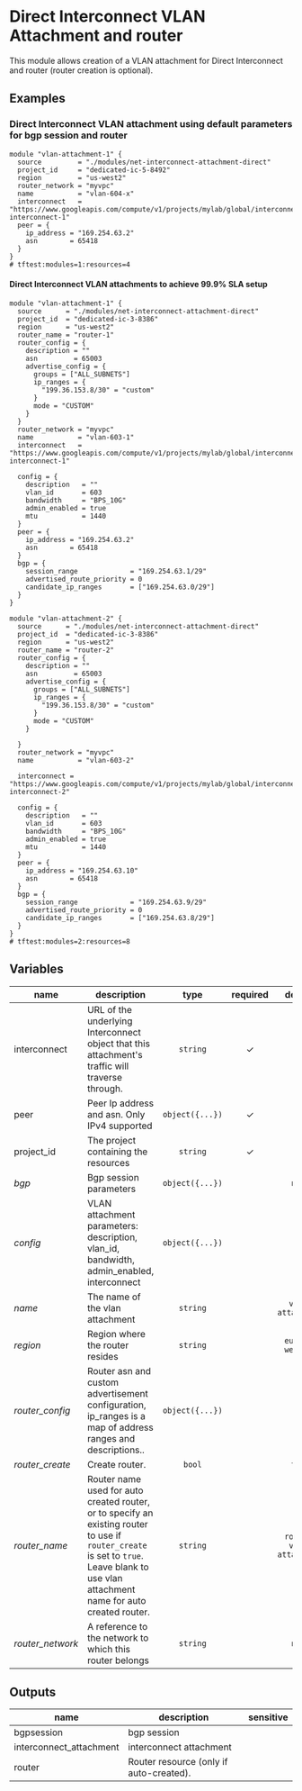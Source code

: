 ﻿# Direct Interconnect VLAN Attachment and router

This module allows creation of a VLAN attachment for Direct Interconnect and router (router creation is optional).

## Examples

### Direct Interconnect  VLAN attachment using default parameters for bgp session and router

```hcl
module "vlan-attachment-1" {
  source         = "./modules/net-interconnect-attachment-direct"
  project_id     = "dedicated-ic-5-8492"
  region         = "us-west2"
  router_network = "myvpc"
  name           = "vlan-604-x"
  interconnect   = "https://www.googleapis.com/compute/v1/projects/mylab/global/interconnects/mylab-interconnect-1"
  peer = {
    ip_address = "169.254.63.2"
    asn        = 65418
  }
}
# tftest:modules=1:resources=4
```
#### Direct Interconnect VLAN attachments to achieve 99.9% SLA setup

```hcl
module "vlan-attachment-1" {
  source      = "./modules/net-interconnect-attachment-direct"
  project_id  = "dedicated-ic-3-8386"
  region      = "us-west2"
  router_name = "router-1"
  router_config = {
    description = ""
    asn         = 65003
    advertise_config = {
      groups = ["ALL_SUBNETS"]
      ip_ranges = {
        "199.36.153.8/30" = "custom"
      }
      mode = "CUSTOM"
    }
  }
  router_network = "myvpc"
  name           = "vlan-603-1"
  interconnect   = "https://www.googleapis.com/compute/v1/projects/mylab/global/interconnects/mylab-interconnect-1"

  config = {
    description   = ""
    vlan_id       = 603
    bandwidth     = "BPS_10G"
    admin_enabled = true
    mtu           = 1440
  }
  peer = {
    ip_address = "169.254.63.2"
    asn        = 65418
  }
  bgp = {
    session_range             = "169.254.63.1/29"
    advertised_route_priority = 0
    candidate_ip_ranges       = ["169.254.63.0/29"]
  }
}

module "vlan-attachment-2" {
  source      = "./modules/net-interconnect-attachment-direct"
  project_id  = "dedicated-ic-3-8386"
  region      = "us-west2"
  router_name = "router-2"
  router_config = {
    description = ""
    asn         = 65003
    advertise_config = {
      groups = ["ALL_SUBNETS"]
      ip_ranges = {
        "199.36.153.8/30" = "custom"
      }
      mode = "CUSTOM"
    }

  }
  router_network = "myvpc"
  name           = "vlan-603-2"

  interconnect = "https://www.googleapis.com/compute/v1/projects/mylab/global/interconnects/mylab-interconnect-2"

  config = {
    description   = ""
    vlan_id       = 603
    bandwidth     = "BPS_10G"
    admin_enabled = true
    mtu           = 1440
  }
  peer = {
    ip_address = "169.254.63.10"
    asn        = 65418
  }
  bgp = {
    session_range             = "169.254.63.9/29"
    advertised_route_priority = 0
    candidate_ip_ranges       = ["169.254.63.8/29"]
  }
}
# tftest:modules=2:resources=8
```

<!-- BEGIN TFDOC -->
## Variables

| name | description | type | required | default |
|---|---|:---: |:---:|:---:|
| interconnect | URL of the underlying Interconnect object that this attachment's traffic will traverse through. | <code title="">string</code> | ✓ |  |
| peer | Peer Ip address and asn. Only IPv4 supported | <code title="object&#40;&#123;&#10;ip_address &#61; string&#10;asn        &#61; number&#10;&#125;&#41;">object({...})</code> | ✓ |  |
| project_id | The project containing the resources | <code title="">string</code> | ✓ |  |
| *bgp* | Bgp session parameters | <code title="object&#40;&#123;&#10;session_range             &#61; string&#10;candidate_ip_ranges       &#61; list&#40;string&#41;&#10;advertised_route_priority &#61; number&#10;&#125;&#41;">object({...})</code> |  | <code title="">null</code> |
| *config* | VLAN attachment parameters: description, vlan_id, bandwidth, admin_enabled, interconnect | <code title="object&#40;&#123;&#10;description   &#61; string&#10;vlan_id       &#61; number&#10;bandwidth     &#61; string&#10;admin_enabled &#61; bool&#10;mtu           &#61; number&#10;&#125;&#41;">object({...})</code> |  | <code title="&#123;&#10;description   &#61; null&#10;vlan_id       &#61; null&#10;bandwidth     &#61; &#34;BPS_10G&#34;&#10;admin_enabled &#61; true&#10;mtu           &#61; 1440&#10;&#125;">...</code> |
| *name* | The name of the vlan attachment | <code title="">string</code> |  | <code title="">vlan-attachment</code> |
| *region* | Region where the router resides | <code title="">string</code> |  | <code title="">europe-west1-b</code> |
| *router_config* | Router asn and custom advertisement configuration, ip_ranges is a map of address ranges and descriptions..  | <code title="object&#40;&#123;&#10;description &#61; string&#10;asn         &#61; number&#10;advertise_config &#61; object&#40;&#123;&#10;groups    &#61; list&#40;string&#41;&#10;ip_ranges &#61; map&#40;string&#41;&#10;mode      &#61; string&#10;&#125;&#41;&#10;&#125;&#41;">object({...})</code> |  | <code title="&#123;&#10;description      &#61; null&#10;asn              &#61; 64514&#10;advertise_config &#61; null&#10;&#125;">...</code> |
| *router_create* | Create router. | <code title="">bool</code> |  | <code title="">true</code> |
| *router_name* | Router name used for auto created router, or to specify an existing router to use if `router_create` is set to `true`. Leave blank to use vlan attachment name for auto created router. | <code title="">string</code> |  | <code title="">router-vlan-attachment</code> |
| *router_network* | A reference to the network to which this router belongs | <code title="">string</code> |  | <code title="">null</code> |

## Outputs

| name | description | sensitive |
|---|---|:---:|
| bgpsession | bgp session |  |
| interconnect_attachment | interconnect attachment |  |
| router | Router resource (only if auto-created). |  |
<!-- END TFDOC -->
